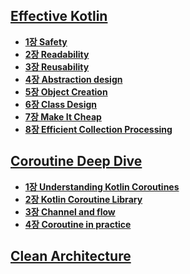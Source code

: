 ## [Effective Kotlin](https://leanpub.com/effectiveKotlin)

- **[1장 Safety](EffectiveKotlin/Chapter1/1장%20요약.md)**
- **[2장 Readability](EffectiveKotlin/Chapter2/2장%20요약.md)**
- **[3장 Reusability](EffectiveKotlin/Chapter3/3장%20정리.md)**
- **[4장 Abstraction design](EffectiveKotlin/Chapter4/4장%20요약.md)**
- **[5장 Object Creation](EffectiveKotlin/Chapter5/5장%20요약.md)**
- **[6장 Class Design](EffectiveKotlin/Chapter6/6장%20요약.md)**
- **[7장 Make It Cheap](EffectiveKotlin/Chapter7/7장%20요약.md)**
- **[8장 Efficient Collection Processing](EffectiveKotlin/Chapter8/8장%20요약.md)**


## [Coroutine Deep Dive](https://leanpub.com/coroutines)

- **[1장 Understanding Kotlin Coroutines](CoroutineDeepDive/Part1/Part1%20%3A%20Kotlin%20Coroutines%20이해하기.md)**
- **[2장 Kotlin Coroutine Library](CoroutineDeepDive/Part2/Part%202%20%3A%20코루틴%20라이브러리.md)**
- **[3장 Channel and flow](CoroutineDeepDive/Part3/Part%203%20%3A%20Channel%20및%20Flow.md)**
- **[4장 Coroutine in practice](CoroutineDeepDive/Part4/Part%204%20%3A%20Coroutines%20in%20practice.md)**

## [Clean Architecture](https://ebook-product.kyobobook.co.kr/dig/epd/ebook/E000003160845)
